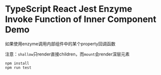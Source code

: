 TypeScript React Jest Enzyme Invoke Function of Inner Component Demo
====================================================================

如果使用enzyme调用内部组件中的某个property回调函数

注意：`shallow`只render直接children，而`mount`会render深层元素

```
npm install
npm run test
```
